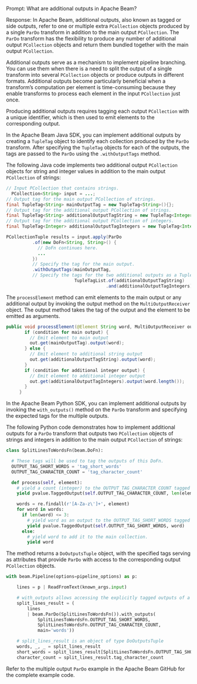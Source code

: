 Prompt:
What are additional outputs in Apache Beam?

Response:
In Apache Beam, additional outputs, also known as tagged or side outputs, refer to one or multiple extra `PCollection` objects produced by a single `ParDo` transform in addition to the main output `PCollection`. The `ParDo` transform has the flexibility to produce any number of additional output `PCollection` objects and return them bundled together with the main output `PCollection`.

Additional outputs serve as a mechanism to implement pipeline branching. You can use them when there is a need to split the output of a single transform into several `PCollection` objects or produce outputs in different formats. Additional outputs become particularly beneficial when a transform’s computation per element is time-consuming because they enable transforms to process each element in the input `PCollection` just once.

Producing additional outputs requires tagging each output `PCollection` with a unique identifier, which is then used to emit elements to the corresponding output.

In the Apache Beam Java SDK, you can implement additional outputs by creating a `TupleTag` object to identify each collection produced by the `ParDo` transform. After specifying the `TupleTag` objects for each of the outputs, the tags are passed to the `ParDo` using the `.withOutputTags` method.

The following Java code implements two additional output `PCollection` objects for string and integer values in addition to the main output `PCollection` of strings:

```java
// Input PCollection that contains strings.
  PCollection<String> input = ...;
// Output tag for the main output PCollection of strings.
final TupleTag<String> mainOutputTag = new TupleTag<String>(){};
// Output tag for the additional output PCollection of strings.
final TupleTag<String> additionalOutputTagString = new TupleTag<Integer>(){};
// Output tag for the additional output PCollection of integers.
final TupleTag<Integer> additionalOutputTagIntegers = new TupleTag<Integer>(){};

PCollectionTuple results = input.apply(ParDo
          .of(new DoFn<String, String>() {
            // DoFn continues here.
            ...
          })
          // Specify the tag for the main output.
          .withOutputTags(mainOutputTag,
          // Specify the tags for the two additional outputs as a TupleTagList.
                          TupleTagList.of(additionalOutputTagString)
                                      .and(additionalOutputTagIntegers)));
```

The `processElement` method can emit elements to the main output or any additional output by invoking the output method on the `MultiOutputReceiver` object. The output method takes the tag of the output and the element to be emitted as arguments.

```java
public void processElement(@Element String word, MultiOutputReceiver out) {
       if (condition for main output) {
         // Emit element to main output
         out.get(mainOutputTag).output(word);
       } else {
         // Emit element to additional string output
         out.get(additionalOutputTagString).output(word);
       }
       if (condition for additional integer output) {
         // Emit element to additional integer output
         out.get(additionalOutputTagIntegers).output(word.length());
       }
     }
```

In the Apache Beam Python SDK, you can implement additional outputs by invoking the `with_outputs()` method on the `ParDo` transform and specifying the expected tags for the multiple outputs.

The following Python code demonstrates how to implement additional outputs for a `ParDo` transform that outputs two `PCollection` objects of strings and integers in addition to the main output `PCollection` of strings:

```python
class SplitLinesToWordsFn(beam.DoFn):

  # These tags will be used to tag the outputs of this DoFn.
  OUTPUT_TAG_SHORT_WORDS = 'tag_short_words'
  OUTPUT_TAG_CHARACTER_COUNT = 'tag_character_count'

  def process(self, element):
    # yield a count (integer) to the OUTPUT_TAG_CHARACTER_COUNT tagged collection.
    yield pvalue.TaggedOutput(self.OUTPUT_TAG_CHARACTER_COUNT, len(element))

    words = re.findall(r'[A-Za-z\']+', element)
    for word in words:
      if len(word) <= 3:
        # yield word as an output to the OUTPUT_TAG_SHORT_WORDS tagged collection.
        yield pvalue.TaggedOutput(self.OUTPUT_TAG_SHORT_WORDS, word)
      else:
        # yield word to add it to the main collection.
        yield word
```

The method returns a `DoOutputsTuple` object, with the specified tags serving as attributes that provide `ParDo` with access to the corresponding output `PCollection` objects.

```python
with beam.Pipeline(options=pipeline_options) as p:

    lines = p | ReadFromText(known_args.input)

    # with_outputs allows accessing the explicitly tagged outputs of a DoFn.
    split_lines_result = (
        lines
        | beam.ParDo(SplitLinesToWordsFn()).with_outputs(
            SplitLinesToWordsFn.OUTPUT_TAG_SHORT_WORDS,
            SplitLinesToWordsFn.OUTPUT_TAG_CHARACTER_COUNT,
            main='words'))

    # split_lines_result is an object of type DoOutputsTuple
    words, _, _ = split_lines_result
    short_words = split_lines_result[SplitLinesToWordsFn.OUTPUT_TAG_SHORT_WORDS]
    character_count = split_lines_result.tag_character_count
```

Refer to the multiple output `ParDo` example in the Apache Beam GitHub for the complete example code.
